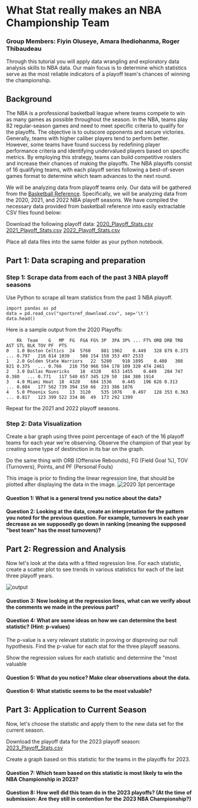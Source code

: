 # What Stat really makes an NBA Championship Team
### Group Members: Fiyin Oluseye, Amara Ihediohanma, Roger Thibaudeau

Through this tutorial you will apply data wrangling and exploratory data analysis skills to NBA data.
Our main focus is to determine which statistics serve as the most reliable indicators of a playoff team's chances of winning the championship.

## Background
The NBA is a professional basketball league where teams compete to win as many games as possible throughout the season. In the NBA, teams play 82 regular-season games and need to meet specific criteria to qualify for the playoffs. The objective is to outscore opponents and secure victories. Generally, teams with higher caliber players tend to perform better. However, some teams have found success by redefining player performance criteria and identifying undervalued players based on specific metrics. By employing this strategy, teams can build competitive rosters and increase their chances of making the playoffs. The NBA playoffs consist of 16 qualifying teams, with each playoff series following a best-of-seven games format to determine which team advances to the next round.

We will be analyzing data from playoff teams only. Our data will be gathered from the [Basketball Reference]([url](https://www.basketball-reference.com/leagues/)). Specifically, we will be analyzing data from the 2020, 2021, and 2022 NBA playoff seasons. We have compiled the necessary data provided from basketball reference into easily extractable CSV files found below:


Download the following playoff data:
[2020_Playoff_Stats.csv](https://github.com/foluse/UMD/files/11466320/2020_Playoff_Stats.csv)
[2021_Playoff_Stats.csv](https://github.com/foluse/UMD/files/11466321/2021_Playoff_Stats.csv)
[2022_Playoff_Stats.csv](https://github.com/foluse/UMD/files/11466322/2022_Playoff_Stats.csv)


Place all data files into the same folder as your python notebook.

## Part 1: Data scraping and preparation
### Step 1: Scrape data from each of the past 3 NBA playoff seasons
Use Python to scrape all team statistics from the past 3 NBA playoff.

```
import pandas as pd
data = pd.read_csv("sportsref_download.csv", sep='\t')
data.head()
```
Here is a sample output from the 2020 Playoffs:
```
	Rk	Team	G	MP	FG	FGA	FG%	3P	3PA	3P%	...	FT%	ORB	DRB	TRB	AST	STL	BLK	TOV	PF	PTS
0	1.0	Boston Celtics	24	5760	881	1962	0.449	328	879	0.373	...	0.797	216	814	1030	588	154	150	353	497	2533
1	2.0	Golden State Warriors	22	5280	910	1895	0.480	308	821	0.375	...	0.766	216	750	966	594	170	109	320	474	2461
2	3.0	Dallas Mavericks	18	4320	653	1455	0.449	284	747	0.380	...	0.771	117	540	657	345	129	50	184	380	1914
3	4.0	Miami Heat	18	4320	684	1536	0.445	196	626	0.313	...	0.804	177	562	739	394	150	66	233	386	1876
4	5.0	Phoenix Suns	13	3120	535	1076	0.497	128	353	0.363	...	0.817	123	399	522	334	86	49	173	292	1399
```

Repeat for the 2021 and 2022 playoff seasons.

### Step 2: Data Visualization
Create a bar graph using three point percentage of each of the 16 playoff teams for each year we're observing. Observe the champion of that year by creating some type of destinction in its bar on the graph. 

Do the same thing with ORB (Offensive Rebounds), FG (Field Goal %), TOV (Turnovers), Points, and PF (Personal Fouls)

This image is prior to finding the linear regression line, that should be plotted after displaying the data in the image. 
![2020 3pt percentage](https://github.com/foluse/UMD/assets/76791730/7c9c4dd4-fff0-4d5c-90d0-2e58f80fb47d)

#### Question 1: What is a general trend you notice about the data?
#### Question 2: Looking at the data, create an interpretation for the pattern you noted for the previous question. For example, turnovers in each year decrease as we supposedly go down in ranking (meaning the supposed "best team" has the most turnovers)?

## Part 2: Regression and Analysis
Now let's look at the data with a fitted regression line. For each statistic, create a scatter plot to see trends in various statistics for each of the last three playoff years.

![output](https://github.com/foluse/UMD/assets/76791730/f8a1bef1-d249-47f2-8c53-83270fc3b72d)

#### Question 3: Now looking at the regression lines, what can we verify about the comments we made in the previous part? 
#### Question 4: What are some ideas on how we can determine the best statistic? (Hint: p-values)
The p-value is a very relevant statistic in proving or disproving our null hypothesis. Find the p-value for each stat for the three playoff seasons.

Show the regression values for each statistic and determine the "most valuable
#### Question 5: What do you notice? Make clear observations about the data.
#### Question 6: What statistic seems to be the most valuable?

## Part 3: Application to Current Season
Now, let's choose the statistic and apply them to the new data set for the current season.

Download the playoff data for the 2023 playoff season:
[2023_Playoff_Stats.csv](https://github.com/foluse/UMD/files/11466327/2023_Playoff_Stats.csv)

Create a graph based on this statistic for the teams in the playoffs for 2023.

#### Question 7: Which team based on this statistic is most likely to win the NBA Championship in 2023?
#### Question 8: How well did this team do in the 2023 playoffs? (At the time of submission: Are they still in contention for the 2023 NBA Championship?)

